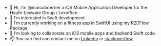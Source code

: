 - 👋 Hi, I’m @marcoboerner a iOS Mobile Application Developer for the Haufe-Lexware Group / Lexoffice.
- 👀 I’m interested in Swift development.
- 🌱 I’m currently working on a fitness app in SwiftUI using my R2DFlow Package.
- 💞️ I’m looking to collaborate on iOS mobile apps and backend Swift code.
- 📫 You can find and contact me on [LinkedIn](https://www.linkedin.com/in/marcoboerner/) or [stackoverflow](https://stackoverflow.com/users/12764795/marco-boerner?tab=profile).

<!---
marcoboerner/marcoboerner is a ✨ special ✨ repository because its `README.md` (this file) appears on your GitHub profile.
You can click the Preview link to take a look at your changes.
--->
